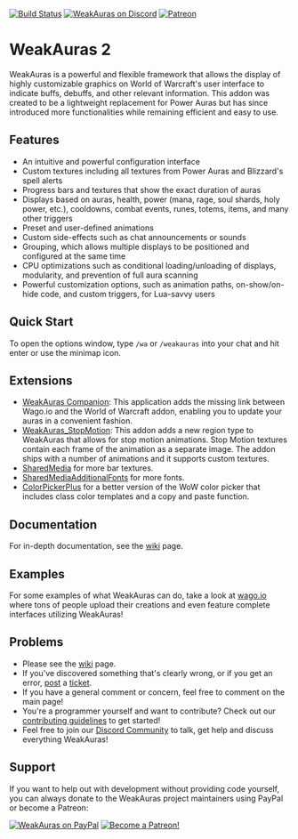 [![Build Status](https://github.com/WeakAuras/WeakAuras2/workflows/CI/badge.svg)](https://github.com/WeakAuras/WeakAuras2/actions/CI)
[![WeakAuras on Discord](https://img.shields.io/badge/discord-weakauras-738bd7.svg?style=flat)](https://discord.gg/wa2) [![Patreon](https://img.shields.io/badge/patreon-donate-orange.svg)](https://www.patreon.com/weakauras)

# WeakAuras 2

WeakAuras is a powerful and flexible framework that allows the display of highly customizable graphics on World of Warcraft's user interface to indicate buffs, debuffs, and other relevant information. This addon was created to be a lightweight replacement for Power Auras but has since introduced more functionalities while remaining efficient and easy to use.


## Features

* An intuitive and powerful configuration interface
* Custom textures including all textures from Power Auras and Blizzard's spell alerts
* Progress bars and textures that show the exact duration of auras
* Displays based on auras, health, power (mana, rage, soul shards, holy power, etc.), cooldowns, combat events, runes, totems, items, and many other triggers
* Preset and user-defined animations
* Custom side-effects such as chat announcements or sounds
* Grouping, which allows multiple displays to be positioned and configured at the same time
* CPU optimizations such as conditional loading/unloading of displays, modularity, and prevention of full aura scanning
* Powerful customization options, such as animation paths, on-show/on-hide code, and custom triggers, for Lua-savvy users

## Quick Start

To open the options window, type `/wa` or `/weakauras` into your chat and hit enter or use the minimap icon.

## Extensions

* [WeakAuras Companion](https://weakauras.wtf): This application adds the missing link between Wago.io and the World of Warcraft addon, enabling you to update your auras in a convenient fashion.
* [WeakAuras_StopMotion](https://www.wowace.com/addons/weakauras-stop-motion): This addon adds a new region type to WeakAuras that allows for stop motion animations. Stop Motion textures contain each frame of the animation as a separate image. The addon ships with a number of animations and it supports custom textures.
* [SharedMedia](https://www.wowace.com/addons/sharedmedia) for more bar textures.
* [SharedMediaAdditionalFonts](https://www.wowace.com/addons/shared-media-additional-fonts) for more fonts.
* [ColorPickerPlus](https://mods.curse.com/addons/wow/colorpickerplus) for a better version of the WoW color picker that includes class color templates and a copy and paste function.

## Documentation

For in-depth documentation, see the [wiki](https://github.com/WeakAuras/WeakAuras2/wiki) page.

## Examples

For some examples of what WeakAuras can do, take a look at [wago.io](https://wago.io/) where tons of people upload their creations and even feature complete interfaces utilizing WeakAuras!

## Problems

* Please see the [wiki](https://github.com/WeakAuras/WeakAuras2/wiki) page.
* If you've discovered something that's clearly wrong, or if you get an error, [post](https://www.wowace.com/addons/weakauras-2/create-ticket/) a [ticket](https://www.wowace.com/addons/weakauras-2/tickets/).
* If you have a general comment or concern, feel free to comment on the main page!
* You're a programmer yourself and want to contribute? Check out our [contributing guidelines](https://github.com/WeakAuras/WeakAuras2/blob/master/CONTRIBUTING.md) to get started!
* Feel free to join our [Discord Community](https://discord.gg/wa2) to talk, get help and discuss everything WeakAuras!

## Support

If you want to help out with development without providing code yourself, you can always donate to the WeakAuras project maintainers using PayPal or become a Patreon:

[![WeakAuras on PayPal](https://www.paypalobjects.com/en_US/i/btn/btn_donateCC_LG.gif)](https://www.paypal.com/cgi-bin/webscr?cmd=_s-xclick&hosted_button_id=FRVH7EYXFDTUN)  [![Become a Patreon!](https://c5.patreon.com/external/logo/become_a_patron_button.png)](https://www.patreon.com/bePatron?u=3216523)
